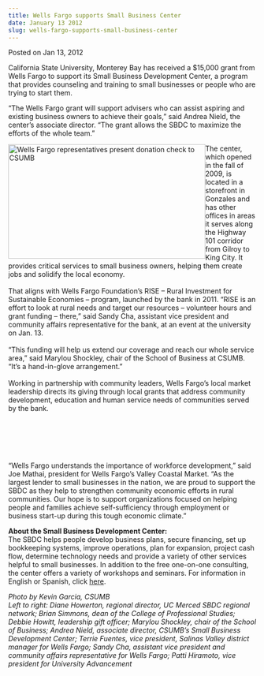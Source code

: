 ```yaml
---
title: Wells Fargo supports Small Business Center
date: January 13 2012
slug: wells-fargo-supports-small-business-center
---
```





<span class="date">Posted on Jan 13, 2012    </span>
<p>California State University, Monterey Bay has received a $15,000
grant from Wells Fargo to support its Small Business Development
Center, a program that provides counseling and training to small
businesses or people who are trying to start them.</p>
<p>&#x201C;The Wells Fargo grant will support advisers who can assist
aspiring and existing business owners to achieve their goals,&#x201D; said
Andrea Nield, the center&#x2019;s associate director. &#x201C;The grant allows
the SBDC to maximize the efforts of the whole team.&#x201D;</p>
<p><img alt="Wells Fargo representatives present donation check to CSUMB" src="http://news.csumb.edu/sites/default/files/65/attachments/news/images/wells_fargo_donation.jpg" style="float:left; width:400px; height:232px">The center, which
opened in the fall of 2009, is located in a storefront in Gonzales
and has other offices in areas it serves along the Highway 101
corridor from Gilroy to King City. It provides critical services to
small business owners, helping them create jobs and solidify the
local economy.<br>
<br>
That aligns with Wells Fargo Foundation&#x2019;s RISE &#x2013; Rural Investment
for Sustainable Economies &#x2013; program, launched by the bank in 2011.
&#x201C;RISE is an effort to look at rural needs and target our resources
&#x2013; volunteer hours and grant funding &#x2013; there,&#x201D; said Sandy Cha,
assistant vice president and community affairs representative for
the bank, at an event at the university on Jan. 13.<br>
<br>
&#x201C;This funding will help us extend our coverage and reach our whole
service area,&#x201D; said Marylou Shockley, chair of the School of
Business at CSUMB. &#x201C;It&#x2019;s a hand-in-glove arrangement.&#x201D;<br>
<br>
Working in partnership with community leaders, Wells Fargo&#x2019;s local
market leadership directs its giving through local grants that
address community development, education and human service needs of
communities served by the bank.</br></br></br></br></br></br></img></p>
<p>&#x201C;Wells Fargo understands the importance of workforce
development,&#x201D; said Joe Mathai, president for Wells Fargo&#x2019;s Valley
Coastal Market. &#x201C;As the largest lender to small businesses in the
nation, we are proud to support the SBDC as they help to strengthen
community economic efforts in rural communities. Our hope is to
support organizations focused on helping people and families
achieve self-sufficiency through employment or business start-up
during this tough economic climate.&#x201D;</p>
<p class="small"><strong>About the Small Business Development
Center:</strong><br>
The SBDC helps people develop business plans, secure financing, set
up bookkeeping systems, improve operations, plan for expansion,
project cash flow, determine technology needs and provide a variety
of other services helpful to small businesses. In addition to the
free one-on-one consulting, the center offers a variety of
workshops and seminars. For information in English or Spanish,
click <a href="http://csumbsbdc.webuda.com/" rel="nofollow">here</a>.&#xA0;</br></p>
<p class="small"><em>Photo by Kevin Garcia, CSUMB<br>
Left to right: Diane Howerton, regional director, UC Merced SBDC
regional network; Brian Simmons, dean of the College of
Professional Studies; Debbie Howitt, leadership gift officer;
Marylou Shockley, chair of the School of Business; Andrea Nield,
associate director, CSUMB&#x2019;s Small Business Development Center;
Terrie Fuentes, vice president, Salinas Valley district manager for
Wells Fargo; Sandy Cha, assistant vice president and community
affairs representative for Wells Fargo; Patti Hiramoto, vice
president for University Advancement<br>
<br>
&#xA0;</br></br></br></em></p>





